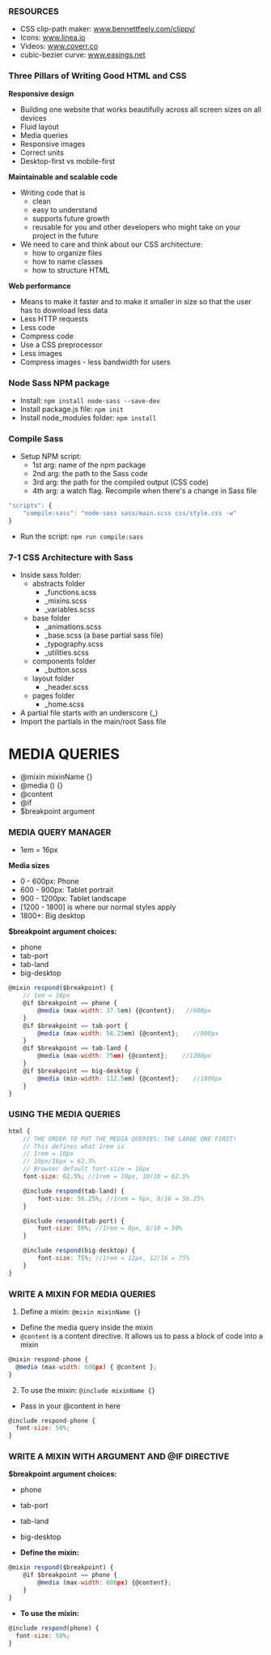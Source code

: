 ### RESOURCES
- CSS clip-path maker: www.bennettfeely.com/clippy/
- Icons: www.linea.io
- Videos: www.coverr.co
- cubic-bezier curve: www.easings.net

### Three Pillars of Writing Good HTML and CSS
**Responsive design**
- Building one website that works beautifully across all screen sizes on all devices
- Fluid layout
- Media queries
- Responsive images
- Correct units
- Desktop-first vs mobile-first

**Maintainable and scalable code**
- Writing code that is 
  - clean
  - easy to understand
  - supports future growth
  - reusable for you and other developers who might take on your project in the future
- We need to care and think about our CSS architecture:
  - how to organize files
  - how to name classes
  - how to structure HTML

**Web performance**
- Means to make it faster and to make it smaller in size so that the user has to download less data
- Less HTTP requests
- Less code
- Compress code
- Use a CSS preprocessor
- Less images
- Compress images - less bandwidth for users

### Node Sass NPM package
- Install: `npm install node-sass --save-dev`
- Install package.js file: `npm init`
- Install node_modules folder: `npm install`

### Compile Sass
- Setup NPM script:
  - 1st arg: name of the npm package
  - 2nd arg: the path to the Sass code
  - 3rd arg: the path for the compiled output (CSS code)
  - 4th arg: a watch flag. Recompile when there's a change in Sass file
```javascript
"scripts": {
    "compile:sass": "node-sass sass/main.scss css/style.css -w"
}
```
- Run the script: `npm run compile:sass`

### 7-1 CSS Architecture with Sass
- Inside sass folder:
  - abstracts folder
    - _functions.scss
    - _mixins.scss
    - _variables.scss
  - base folder
    - _animations.scss
    - _base.scss (a base partial sass file)
    - _typography.scss
    - _utilities.scss
  - components folder
    - _button.scss
  - layout folder
    - _header.scss
  - pages folder
    - _home.scss
- A partial file starts with an underscore (_)
- Import the partials in the main/root Sass file


# MEDIA QUERIES

- @mixin mixinName {}
- @media () {}
- @content
- @if
- $breakpoint argument

### MEDIA QUERY MANAGER
- 1em = 16px

**Media sizes**
- 0 - 600px:      Phone
- 600 - 900px:    Tablet portrait
- 900 - 1200px:   Tablet landscape
- [1200 - 1800] is where our normal styles apply
- 1800+:          Big desktop

**$breakpoint argument choices:**
- phone
- tab-port
- tab-land
- big-desktop

```javascript
@mixin respond($breakpoint) {
    // 1em = 16px
    @if $breakpoint == phone {
        @media (max-width: 37.5em) {@content};   //600px 
    }
    @if $breakpoint == tab-port {
        @media (max-width: 56.25em) {@content};    //900px
    }
    @if $breakpoint == tab-land {
        @media (max-width: 75em) {@content};    //1200px
    }
    @if $breakpoint == big-desktop {
        @media (min-width: 112.5em) {@content};    //1800px
    }
}
```

### USING THE MEDIA QUERIES
```javascript
html {
    // THE ORDER TO PUT THE MEDIA QUERIES: THE LARGE ONE FIRST!
    // This defines what 1rem is
    // 1rem = 10px
    // 10px/16px = 62.5%
    // Browser default font-size = 16px
    font-size: 62.5%; //1rem = 10px, 10/16 = 62.5%

    @include respond(tab-land) {
        font-size: 56.25%; //1rem = 9px, 9/16 = 56.25%
    }

    @include respond(tab-port) {
        font-size: 50%; //1rem = 8px, 8/16 = 50%
    }

    @include respond(big-desktop) {
        font-size: 75%; //1rem = 12px, 12/16 = 75%
    }
}
```

### WRITE A MIXIN FOR MEDIA QUERIES
1. Define a mixin: `@mixin mixinName {}`
- Define the media query inside the mixin
- `@content` is a content directive. It allows us to pass a block of code into a mixin
```javascript
@mixin respond-phone {
  @media (max-width: 600px) { @content };
}
```
2. To use the mixin: `@include mixinName {}`
- Pass in your @content in here
```javascript
@include respond-phone {
  font-size: 50%;
}
```

### WRITE A MIXIN WITH ARGUMENT AND @IF DIRECTIVE
**$breakpoint argument choices:**
- phone
- tab-port
- tab-land
- big-desktop

- **Define the mixin:**
```javascript
@mixin respond($breakpoint) {
    @if $breakpoint == phone {
        @media (max-width: 600px) {@content};    
    }
}
```

- **To use the mixin:**
```javascript
@include respond(phone) {
  font-size: 50%;
}
``` 